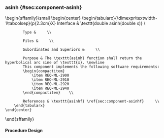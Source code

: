 ### asinh  {#sec:component-asinh}

\begin{sffamily}\small
	\begin{center}
		\begin{tabularx}{\dimexpr\textwidth-1\tabcolsep}{p{2.3cm}X}
			Interface       & \texttt{double asinh(double x)} \\ 
			
			Type &     \\ 
			
			Files &     \\ 
			
			Subordinates and Superiors &     \\ 
			
			Purpose & The \texttt{asinh} function shall return the hyperbolical arc sine of \texttt{x}. \newline
			This component implements the following software requirements:
			\begin{compactitem}
				\item REQ-ML-2900
				\item REQ-ML-2910
				\item REQ-ML-2920
				\item REQ-ML-2940
			\end{compactitem}    \\ 
			
			References & \texttt{asinhf} \ref{sec:component-asinhf}     \\ 
		\end{tabularx}
	\end{center}
\end{sffamily}

#### Procedure Design
